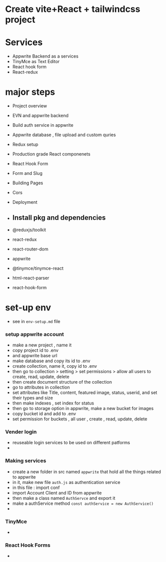 # Create vite+React + tailwindcss project

# Services

- Appwrite Backend as a services
- TinyMce as Text Editor
- React hook form
- React-redux

# major steps

- Project overview
- EVN and appwrite backend
- Build auth service in appwrite
- Appwrite database , file upload and custom quries
- Redux setup
- Production grade React componenets
- React Hook Form
- Form and Slug
- Building Pages
- Cors
- Deployment

- ## Install pkg and dependencies
- @reduxjs/toolkit
- react-redux
- react-router-dom
- appwrite
- @tinymce/tinymce-react
- html-react-parser
- react-hook-form

# set-up env

- see in `env-setup.md` file

### setup appwrite account

- make a new project , name it
- copy project id to .env
- and appwrite base url
- make database and copy its id to .env
- create collection, name it, copy id to .env
- then go to collection > setting > set permissions > allow all users to create, read, update, delete
- then create document structure of the collection
- go to attributes in collection
- set attributes like Title, content, featured image, status, userid, and set their types and size
- then make indexes , set index for status
- then go to storage option in appwrite, make a new bucket for images
- copy bucket id and add to .env
- set permission for buckets , all user , create , read, update, delete

### Vender login

- reuseable login services to be used on different patforms
-

### Making services

- create a new folder in src named `appwrite` that hold all the things related to appwrite
- in it, make new file `auth.js` as authentication service
- in this file : import conf
- import Account Client and ID from appwrite
- then make a class named `AuthServce` and export it
- make a authService method `const authService = new AuthService()`
-

### TinyMce

-

### React Hook Forms

-

###
